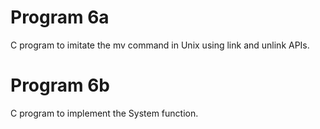 # Program 6a

C program to imitate the mv command in Unix using link and unlink
APIs.


# Program 6b

C program to implement the System function.
